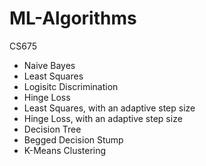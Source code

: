 # ML-Algorithms
CS675
* Naive Bayes
* Least Squares
* Logisitc Discrimination
* Hinge Loss
* Least Squares, with an adaptive step size
* Hinge Loss, with an adaptive step size
* Decision Tree
* Begged Decision Stump
* K-Means Clustering
